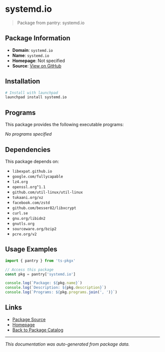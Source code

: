 # systemd.io

> Package from pantry: systemd.io

## Package Information

- **Domain**: `systemd.io`
- **Name**: `systemd.io`
- **Homepage**: Not specified
- **Source**: [View on GitHub](https://github.com/pkgxdev/pantry/tree/main/projects/systemd.io/package.yml)

## Installation

```bash
# Install with launchpad
launchpad install systemd.io
```

## Programs

This package provides the following executable programs:

*No programs specified*

## Dependencies

This package depends on:

- `libexpat.github.io`
- `google.com/fullycapable`
- `lz4.org`
- `openssl.org^1.1`
- `github.com/util-linux/util-linux`
- `tukaani.org/xz`
- `facebook.com/zstd`
- `github.com/besser82/libxcrypt`
- `curl.se`
- `gnu.org/libidn2`
- `gnutls.org`
- `sourceware.org/bzip2`
- `pcre.org/v2`

## Usage Examples

```typescript
import { pantry } from 'ts-pkgx'

// Access this package
const pkg = pantry['systemd.io']

console.log(`Package: ${pkg.name}`)
console.log(`Description: ${pkg.description}`)
console.log(`Programs: ${pkg.programs.join(', ')}`)
```

## Links

- [Package Source](https://github.com/pkgxdev/pantry/tree/main/projects/systemd.io/package.yml)
- [Homepage](#)
- [Back to Package Catalog](../../package-catalog.md)

---

*This documentation was auto-generated from package data.*
